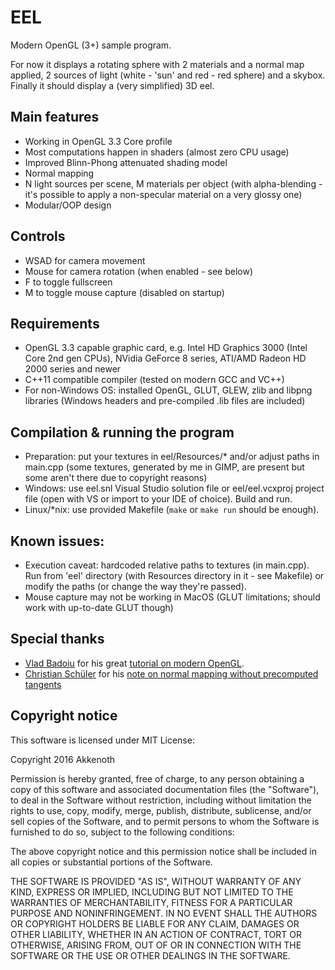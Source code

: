 # EEL
Modern OpenGL (3+) sample program.

For now it displays a rotating sphere with 2 materials and a normal map applied, 2 sources of light (white - 'sun' and red - red sphere) and a skybox.
Finally it should display a (very simplified) 3D eel.

## Main features
* Working in OpenGL 3.3 Core profile
* Most computations happen in shaders (almost zero CPU usage)
* Improved Blinn-Phong attenuated shading model
* Normal mapping
* N light sources per scene, M materials per object (with alpha-blending - it's possible to apply a non-specular material on a very glossy one)
* Modular/OOP design

## Controls
* WSAD for camera movement
* Mouse for camera rotation (when enabled - see below)
* F to toggle fullscreen
* M to toggle mouse capture (disabled on startup)

## Requirements
* OpenGL 3.3 capable graphic card, e.g. Intel HD Graphics 3000 (Intel Core 2nd gen CPUs), NVidia GeForce 8 series, ATI/AMD Radeon HD 2000 series and newer
* C++11 compatible compiler (tested on modern GCC and VC++)
* For non-Windows OS: installed OpenGL, GLUT, GLEW, zlib and libpng libraries (Windows headers and pre-compiled .lib files are included)

## Compilation & running the program
* Preparation: put your textures in eel/Resources/* and/or adjust paths in main.cpp (some textures, generated by me in GIMP, are present but some aren't there due to copyright reasons)
* Windows: use eel.snl Visual Studio solution file or eel/eel.vcxproj project file (open with VS or import to your IDE of choice). Build and run.
* Linux/*nix: use provided Makefile (`make` or `make run` should be enough).

## Known issues:
* Execution caveat: hardcoded relative paths to textures (in main.cpp). Run from 'eel' directory (with Resources directory in it - see Makefile) or modify the paths (or change the way they're passed).
* Mouse capture may not be working in MacOS (GLUT limitations; should work with up-to-date GLUT though)

## Special thanks
* [Vlad Badoiu](http://in2gpu.com/author/vlad-badoiu/) for his great [tutorial on modern OpenGL](http://in2gpu.com/opengl-3/).
* [Christian Schüler](http://www.thetenthplanet.de/about) for his [note on normal mapping without precomputed tangents](http://www.thetenthplanet.de/archives/1180)

## Copyright notice
This software is licensed under MIT License:

Copyright 2016 Akkenoth

Permission is hereby granted, free of charge, to any person obtaining a copy of this software and associated documentation files (the "Software"), to deal in the Software without restriction, including without limitation the rights to use, copy, modify, merge, publish, distribute, sublicense, and/or sell copies of the Software, and to permit persons to whom the Software is furnished to do so, subject to the following conditions:

The above copyright notice and this permission notice shall be included in all copies or substantial portions of the Software.

THE SOFTWARE IS PROVIDED "AS IS", WITHOUT WARRANTY OF ANY KIND, EXPRESS OR IMPLIED, INCLUDING BUT NOT LIMITED TO THE WARRANTIES OF MERCHANTABILITY, FITNESS FOR A PARTICULAR PURPOSE AND NONINFRINGEMENT. IN NO EVENT SHALL THE AUTHORS OR COPYRIGHT HOLDERS BE LIABLE FOR ANY CLAIM, DAMAGES OR OTHER LIABILITY, WHETHER IN AN ACTION OF CONTRACT, TORT OR OTHERWISE, ARISING FROM, OUT OF OR IN CONNECTION WITH THE SOFTWARE OR THE USE OR OTHER DEALINGS IN THE SOFTWARE.